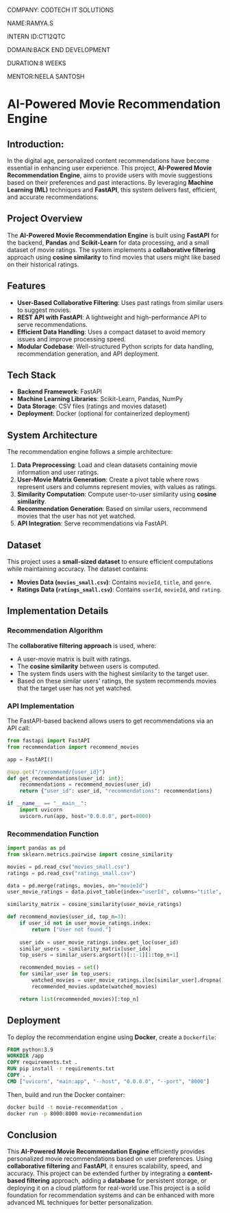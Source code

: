 COMPANY: CODTECH IT SOLUTIONS

NAME:RAMYA.S

INTERN ID:CT12QTC

DOMAIN:BACK END DEVELOPMENT

DURATION:8 WEEKS

MENTOR:NEELA SANTOSH

# AI-Powered Movie Recommendation Engine

## Introduction:
In the digital age, personalized content recommendations have become essential in enhancing user experience. This project, **AI-Powered Movie Recommendation Engine**, aims to provide users with movie suggestions based on their preferences and past interactions. By leveraging **Machine Learning (ML)** techniques and **FastAPI**, this system delivers fast, efficient, and accurate recommendations.

## Project Overview
The **AI-Powered Movie Recommendation Engine** is built using **FastAPI** for the backend, **Pandas** and **Scikit-Learn** for data processing, and a small dataset of movie ratings. The system implements a **collaborative filtering** approach using **cosine similarity** to find movies that users might like based on their historical ratings.

## Features
- **User-Based Collaborative Filtering**: Uses past ratings from similar users to suggest movies.
- **REST API with FastAPI**: A lightweight and high-performance API to serve recommendations.
- **Efficient Data Handling**: Uses a compact dataset to avoid memory issues and improve processing speed.
- **Modular Codebase**: Well-structured Python scripts for data handling, recommendation generation, and API deployment.

## Tech Stack
- **Backend Framework**: FastAPI
- **Machine Learning Libraries**: Scikit-Learn, Pandas, NumPy
- **Data Storage**: CSV files (ratings and movies dataset)
- **Deployment**: Docker (optional for containerized deployment)

## System Architecture
The recommendation engine follows a simple architecture:
1. **Data Preprocessing**: Load and clean datasets containing movie information and user ratings.
2. **User-Movie Matrix Generation**: Create a pivot table where rows represent users and columns represent movies, with values as ratings.
3. **Similarity Computation**: Compute user-to-user similarity using **cosine similarity**.
4. **Recommendation Generation**: Based on similar users, recommend movies that the user has not yet watched.
5. **API Integration**: Serve recommendations via FastAPI.

## Dataset
This project uses a **small-sized dataset** to ensure efficient computations while maintaining accuracy. The dataset contains:
- **Movies Data (`movies_small.csv`)**: Contains `movieId`, `title`, and `genre`.
- **Ratings Data (`ratings_small.csv`)**: Contains `userId`, `movieId`, and `rating`.

## Implementation Details
### **Recommendation Algorithm**
The **collaborative filtering approach** is used, where:
- A user-movie matrix is built with ratings.
- The **cosine similarity** between users is computed.
- The system finds users with the highest similarity to the target user.
- Based on these similar users' ratings, the system recommends movies that the target user has not yet watched.

### **API Implementation**
The FastAPI-based backend allows users to get recommendations via an API call:
```python
from fastapi import FastAPI
from recommendation import recommend_movies

app = FastAPI()

@app.get("/recommend/{user_id}")
def get_recommendations(user_id: int):
    recommendations = recommend_movies(user_id)
    return {"user_id": user_id, "recommendations": recommendations}

if __name__ == "__main__":
    import uvicorn
    uvicorn.run(app, host="0.0.0.0", port=8000)
```
### **Recommendation Function**
```python
import pandas as pd
from sklearn.metrics.pairwise import cosine_similarity

movies = pd.read_csv("movies_small.csv")
ratings = pd.read_csv("ratings_small.csv")

data = pd.merge(ratings, movies, on="movieId")
user_movie_ratings = data.pivot_table(index="userId", columns="title", values="rating").fillna(0)

similarity_matrix = cosine_similarity(user_movie_ratings)

def recommend_movies(user_id, top_n=3):
    if user_id not in user_movie_ratings.index:
        return ["User not found."]
    
    user_idx = user_movie_ratings.index.get_loc(user_id)
    similar_users = similarity_matrix[user_idx]
    top_users = similar_users.argsort()[::-1][1:top_n+1]

    recommended_movies = set()
    for similar_user in top_users:
        watched_movies = user_movie_ratings.iloc[similar_user].dropna().index
        recommended_movies.update(watched_movies)

    return list(recommended_movies)[:top_n]
```

## Deployment
To deploy the recommendation engine using **Docker**, create a `Dockerfile`:
```dockerfile
FROM python:3.9
WORKDIR /app
COPY requirements.txt .
RUN pip install -r requirements.txt
COPY . .
CMD ["uvicorn", "main:app", "--host", "0.0.0.0", "--port", "8000"]
```
Then, build and run the Docker container:
```sh
docker build -t movie-recommendation .
docker run -p 8000:8000 movie-recommendation
```

## Conclusion
This **AI-Powered Movie Recommendation Engine** efficiently provides personalized movie recommendations based on user preferences. Using **collaborative filtering** and **FastAPI**, it ensures scalability, speed, and accuracy. This project can be extended further by integrating a **content-based filtering** approach, adding a **database** for persistent storage, or deploying it on a cloud platform for real-world use.This project is a solid foundation for recommendation systems and can be enhanced with more advanced ML techniques for better personalization.




